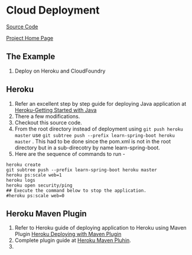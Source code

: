 # Cloud Deployment
[Source Code](../)

[Project Home Page](https://github.com/akshayar/learn-spring-boot)

## The Example

1. Deploy on Heroku and CloudFoundry

## Heroku

1. Refer an excellent step by step guide for deploying Java application at [Heroku-Getting Started with Java ](https://devcenter.heroku.com/articles/getting-started-with-java#introduction)
2. There a few modifications. 
  1. Checkout this source code. 
  2. From the root directory instead of deployment using `git push heroku master` use `git subtree push --prefix learn-spring-boot heroku master` . This had to be done since the pom.xml is not in the root directory but in a sub-direcotry by name learn-spring-boot. 
3. Here are the sequence of commands to run -
```
heroku create
git subtree push --prefix learn-spring-boot heroku master
heroku ps:scale web=1
heroku logs 
heroku open security/ping
## Execute the command below to stop the application.
#heroku ps:scale web=0
```

## Heroku Maven Plugin

1. Refer to Heroku guide of deploying application to Heroku using Maven Plugin [Heroku Deploying with Maven Plugin](https://devcenter.heroku.com/articles/deploying-java-applications-with-the-heroku-maven-plugin)
2. Complete plugin guide at [Heroku Maven Pluhin](https://github.com/heroku/heroku-maven-plugin).
3. 
